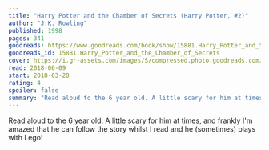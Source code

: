 ```yaml
---
title: "Harry Potter and the Chamber of Secrets (Harry Potter, #2)"
author: "J.K. Rowling"
published: 1998
pages: 341
goodreads: https://www.goodreads.com/book/show/15881.Harry_Potter_and_the_Chamber_of_Secrets
goodreads_id: 15881.Harry_Potter_and_the_Chamber_of_Secrets
cover: https://i.gr-assets.com/images/S/compressed.photo.goodreads.com/books/1474169725l/15881._SX98_.jpg
read: 2018-06-09
start: 2018-03-20
rating: 4
spoiler: false
summary: "Read aloud to the 6 year old. A little scary for him at times, and frankly I'm amazed that he can follow the story whilst I read and he (sometimes) plays with Lego!"
---
```


Read aloud to the 6 year old. A little scary for him at times, and frankly I'm amazed that he can follow the story whilst I read and he (sometimes) plays with Lego!
